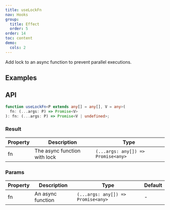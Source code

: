 ```yaml
---
title: useLockFn
nav: Hooks
group:
  title: Effect
  order: 5
order: 14
toc: content
demo:
  cols: 2
---
```


Add lock to an async function to prevent parallel executions.

## Examples

<code src="./demo/demo1.tsx"></code>

## API

```typescript
function useLockFn<P extends any[] = any[], V = any>(
  fn: (...args: P) => Promise<V>
): fn: (...args: P) => Promise<V | undefined>;
```

### Result

| Property | Description                  | Type                               |
| -------- | ---------------------------- | ---------------------------------- |
| fn       | The async function with lock | `(...args: any[]) => Promise<any>` |

### Params

| Property | Description       | Type                               | Default |
| -------- | ----------------- | ---------------------------------- | ------- |
| fn       | An async function | `(...args: any[]) => Promise<any>` | -       |
